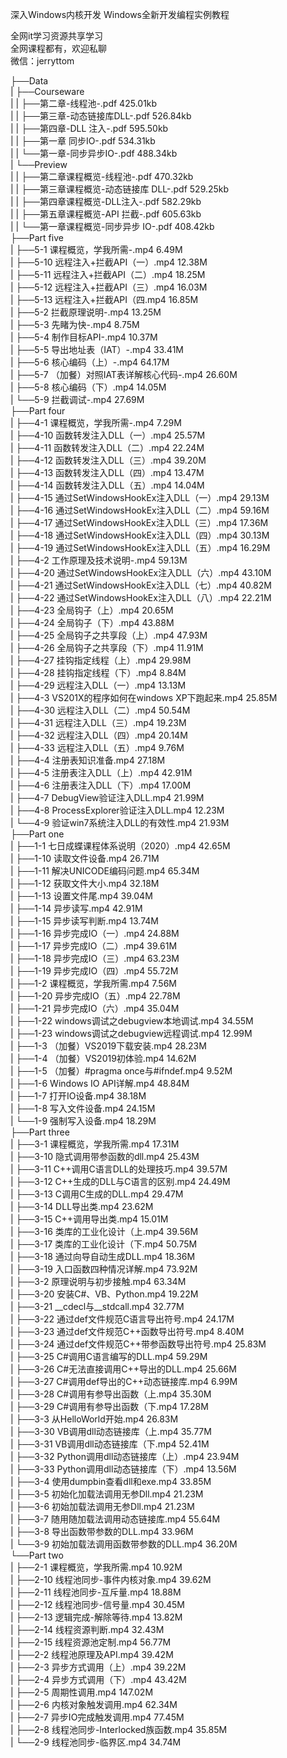 深入Windows内核开发 Windows全新开发编程实例教程

全网it学习资源共享学习<br>全网课程都有，欢迎私聊<br>微信：jerryttom<br>

├──Data<br> | ├──Courseware<br> | | ├──第二章-线程池-.pdf 425.01kb<br> | | ├──第三章-动态链接库DLL-.pdf 526.84kb<br> | | ├──第四章-DLL 注入-.pdf 595.50kb<br> | | ├──第一章 同步IO-.pdf 534.31kb<br> | | └──第一章-同步异步IO-.pdf 488.34kb<br> | └──Preview<br> | | ├──第二章课程概览-线程池-.pdf 470.32kb<br> | | ├──第三章课程概览-动态链接库 DLL-.pdf 529.25kb<br> | | ├──第四章课程概览-DLL注入-.pdf 582.29kb<br> | | ├──第五章课程概览-API 拦截-.pdf 605.63kb<br> | | └──第一章课程概览-同步异步 IO-.pdf 408.42kb<br> ├──Part five<br> | ├──5-1 课程概览，学我所需-.mp4 6.49M<br> | ├──5-10 远程注入+拦截API（一）.mp4 12.38M<br> | ├──5-11 远程注入+拦截API（二）.mp4 18.25M<br> | ├──5-12 远程注入+拦截API（三）.mp4 16.03M<br> | ├──5-13 远程注入+拦截API（四.mp4 16.85M<br> | ├──5-2 拦截原理说明-.mp4 13.25M<br> | ├──5-3 先睹为快-.mp4 8.75M<br> | ├──5-4 制作目标API-.mp4 10.37M<br> | ├──5-5 导出地址表（IAT）-.mp4 33.41M<br> | ├──5-6 核心编码（上）-.mp4 64.17M<br> | ├──5-7 （加餐）对照IAT表详解核心代码-.mp4 26.60M<br> | ├──5-8 核心编码（下）.mp4 14.05M<br> | └──5-9 拦截调试-.mp4 27.69M<br> ├──Part four<br> | ├──4-1 课程概览，学我所需-.mp4 7.29M<br> | ├──4-10 函数转发注入DLL（一）.mp4 25.57M<br> | ├──4-11 函数转发注入DLL（二）.mp4 22.24M<br> | ├──4-12 函数转发注入DLL（三）.mp4 39.20M<br> | ├──4-13 函数转发注入DLL（四）.mp4 13.47M<br> | ├──4-14 函数转发注入DLL（五）.mp4 14.04M<br> | ├──4-15 通过SetWindowsHookEx注入DLL（一）.mp4 29.13M<br> | ├──4-16 通过SetWindowsHookEx注入DLL（二）.mp4 59.16M<br> | ├──4-17 通过SetWindowsHookEx注入DLL（三）.mp4 17.36M<br> | ├──4-18 通过SetWindowsHookEx注入DLL（四）.mp4 30.13M<br> | ├──4-19 通过SetWindowsHookEx注入DLL（五）.mp4 16.29M<br> | ├──4-2 工作原理及技术说明-.mp4 59.13M<br> | ├──4-20 通过SetWindowsHookEx注入DLL（六）.mp4 43.10M<br> | ├──4-21 通过SetWindowsHookEx注入DLL（七）.mp4 40.82M<br> | ├──4-22 通过SetWindowsHookEx注入DLL（八）.mp4 22.21M<br> | ├──4-23 全局钩子（上）.mp4 20.65M<br> | ├──4-24 全局钩子（下）.mp4 43.88M<br> | ├──4-25 全局钩子之共享段（上）.mp4 47.93M<br> | ├──4-26 全局钩子之共享段（下）.mp4 11.91M<br> | ├──4-27 挂钩指定线程（上）.mp4 29.98M<br> | ├──4-28 挂钩指定线程（下）.mp4 8.84M<br> | ├──4-29 远程注入DLL（一）.mp4 13.13M<br> | ├──4-3 VS201X的程序如何在windows XP下跑起来.mp4 25.85M<br> | ├──4-30 远程注入DLL（二）.mp4 50.54M<br> | ├──4-31 远程注入DLL（三）.mp4 19.23M<br> | ├──4-32 远程注入DLL（四）.mp4 20.14M<br> | ├──4-33 远程注入DLL（五）.mp4 9.76M<br> | ├──4-4 注册表知识准备.mp4 27.18M<br> | ├──4-5 注册表注入DLL（上）.mp4 42.91M<br> | ├──4-6 注册表注入DLL（下）.mp4 17.00M<br> | ├──4-7 DebugView验证注入DLL.mp4 21.99M<br> | ├──4-8 ProcessExplorer验证注入DLL.mp4 12.23M<br> | └──4-9 验证win7系统注入DLL的有效性.mp4 21.93M<br> ├──Part one<br> | ├──1-1 七日成蝶课程体系说明（2020）.mp4 42.65M<br> | ├──1-10 读取文件设备.mp4 26.71M<br> | ├──1-11 解决UNICODE编码问题.mp4 65.34M<br> | ├──1-12 获取文件大小.mp4 32.18M<br> | ├──1-13 设置文件尾.mp4 39.04M<br> | ├──1-14 异步读写.mp4 42.91M<br> | ├──1-15 异步读写判断.mp4 13.74M<br> | ├──1-16 异步完成IO（一）.mp4 24.88M<br> | ├──1-17 异步完成IO（二）.mp4 39.61M<br> | ├──1-18 异步完成IO（三）.mp4 63.23M<br> | ├──1-19 异步完成IO（四）.mp4 55.72M<br> | ├──1-2 课程概览，学我所需.mp4 7.56M<br> | ├──1-20 异步完成IO（五）.mp4 22.78M<br> | ├──1-21 异步完成IO（六）.mp4 35.04M<br> | ├──1-22 windows调试之debugview本地调试.mp4 34.55M<br> | ├──1-23 windows调试之debugview远程调试.mp4 12.99M<br> | ├──1-3 （加餐）VS2019下载安装.mp4 28.23M<br> | ├──1-4 （加餐）VS2019初体验.mp4 14.62M<br> | ├──1-5 （加餐）#pragma once与#ifndef.mp4 9.52M<br> | ├──1-6 Windows IO API详解.mp4 48.84M<br> | ├──1-7 打开IO设备.mp4 38.18M<br> | ├──1-8 写入文件设备.mp4 24.15M<br> | └──1-9 强制写入设备.mp4 18.29M<br> ├──Part three<br> | ├──3-1 课程概览，学我所需.mp4 17.31M<br> | ├──3-10 隐式调用带参函数的dll.mp4 25.43M<br> | ├──3-11 C++调用C语言DLL的处理技巧.mp4 39.57M<br> | ├──3-12 C++生成的DLL与C语言的区别.mp4 24.49M<br> | ├──3-13 C调用C生成的DLL.mp4 29.47M<br> | ├──3-14 DLL导出类.mp4 23.62M<br> | ├──3-15 C++调用导出类.mp4 15.01M<br> | ├──3-16 类库的工业化设计（上.mp4 39.56M<br> | ├──3-17 类库的工业化设计（下.mp4 50.75M<br> | ├──3-18 通过向导自动生成DLL.mp4 18.36M<br> | ├──3-19 入口函数四种情况详解.mp4 73.92M<br> | ├──3-2 原理说明与初步接触.mp4 63.34M<br> | ├──3-20 安装C#、VB、Python.mp4 19.22M<br> | ├──3-21 __cdecl与__stdcall.mp4 32.77M<br> | ├──3-22 通过def文件规范C语言导出符号.mp4 24.17M<br> | ├──3-23 通过def文件规范C++函数导出符号.mp4 8.40M<br> | ├──3-24 通过def文件规范C++带参函数导出符号.mp4 25.83M<br> | ├──3-25 C#调用C语言编写的DLL.mp4 59.29M<br> | ├──3-26 C#无法直接调用C++导出的DLL.mp4 25.66M<br> | ├──3-27 C#调用def导出的C++动态链接库.mp4 6.99M<br> | ├──3-28 C#调用有参导出函数（上.mp4 35.30M<br> | ├──3-29 C#调用有参导出函数（下.mp4 17.28M<br> | ├──3-3 从HelloWorld开始.mp4 26.83M<br> | ├──3-30 VB调用dll动态链接库（上.mp4 35.77M<br> | ├──3-31 VB调用dll动态链接库（下.mp4 52.41M<br> | ├──3-32 Python调用dll动态链接库（上）.mp4 23.94M<br> | ├──3-33 Python调用dll动态链接库（下）.mp4 13.56M<br> | ├──3-4 使用dumpbin查看dll和exe.mp4 33.85M<br> | ├──3-5 初始化加载法调用无参Dll.mp4 21.23M<br> | ├──3-6 初始加载法调用无参Dll.mp4 21.23M<br> | ├──3-7 随用随加载法调用动态链接库.mp4 55.64M<br> | ├──3-8 导出函数带参数的DLL.mp4 33.96M<br> | └──3-9 初始加载法调用函数带参数的DLL.mp4 36.20M<br> └──Part two<br> | ├──2-1 课程概览，学我所需.mp4 10.92M<br> | ├──2-10 线程池同步-事件内核对象.mp4 39.62M<br> | ├──2-11 线程池同步-互斥量.mp4 18.88M<br> | ├──2-12 线程池同步-信号量.mp4 30.45M<br> | ├──2-13 逻辑完成-解除等待.mp4 13.82M<br> | ├──2-14 线程资源判断.mp4 32.43M<br> | ├──2-15 线程资源池定制.mp4 56.77M<br> | ├──2-2 线程池原理及API.mp4 39.42M<br> | ├──2-3 异步方式调用（上）.mp4 39.22M<br> | ├──2-4 异步方式调用（下）.mp4 43.42M<br> | ├──2-5 周期性调用.mp4 147.02M<br> | ├──2-6 内核对象触发调用.mp4 62.34M<br> | ├──2-7 异步IO完成触发调用.mp4 77.45M<br> | ├──2-8 线程池同步-Interlocked族函数.mp4 35.85M<br> | └──2-9 线程池同步-临界区.mp4 34.74M